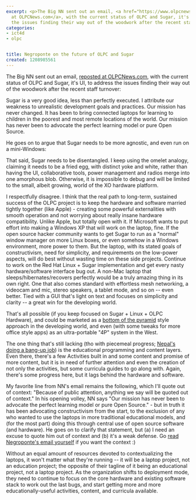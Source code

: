```yaml
---
excerpt: <p>The Big NN sent out an email, <a href="https://www.olpcnews.com/people/negroponte/nicholas_negroponte_sugar_olpc.html">reposted
  at OLPCNews.com</a>, with the current status of OLPC and Sugar, it's UI, to address
  the issues finding their way out of the woodwork after the recent staff turnover:</p>
categories:
- ict4d
- olpc


title: Negroponte on the future of OLPC and Sugar
created: 1208985561
---
```

<p>The Big NN sent out an email, <a href="https://www.olpcnews.com/people/negroponte/nicholas_negroponte_sugar_olpc.html">reposted at OLPCNews.com</a>, with the current status of OLPC and Sugar, it's UI, to address the issues finding their way out of the woodwork after the recent staff turnover:</p>

Sugar is a very good idea, less than perfectly executed. I attribute our weakness to unrealistic development goals and practices. Our mission has never changed. It has been to bring connected laptops for learning to children in the poorest and most remote locations of the world. Our mission has never been to advocate the perfect learning model or pure Open Source.

<p>He goes on to argue that Sugar needs to be more agnostic, and even run on a mini-Windows:</p>

That said, Sugar needs to be disentangled. I keep using the omelet analogy, claiming it needs to be a fried egg, with distinct yoke and white, rather than having the UI, collaborative tools, power management and radios merge into one amorphous blob. Otherwise, it is impossible to debug and will be limited to the small, albeit growing, world of the XO hardware platform.

<p>I respectfully disagree.  I think that the real path to long-term, sustained success of the OLPC project is to keep the hardware and software married tightly together (like Apple) - creating some powerful externalities with smooth operation and not worrying about really insane hardware compatibility.  Unlike Apple, but totally open with it.  If Microsoft wants to put effort into making a Windows XP that will work on the laptop, fine.  If the open source hacker community wants to get Sugar to run as a "normal" window manager on more Linux boxes, or even somehow in a Windows environment, more power to them.  But the laptop, with its stated goals of constructivism, need for simplicity, and requirements on the low-power aspects, will do best without wasting time on these side projects.  Continue to work on the Red Hat Linux + Sugar implementation and get every nasty hardware/software interface bug out.  A non-Mac laptop that sleeps/hibernates/recovers perfectly would be a truly amazing thing in its own right.  One that also comes standard with effortless mesh networking, a videocam and mic, stereo speakers, a tablet mode, and so on -- even better.  Tied with a GUI that's light on text and focuses on simplicity and clarity -- a great win for the developing world.</p>

<p>That's all possible (if you keep focused on Sugar + Linux + OLPC Hardware), and could be marketed as a <a href="https://www.joncamfield.com/blog/2008.03/rethinking_the_olpc_distributi.html">bottom of the pyramid</a> style approach in the developing world, and even (with some tweaks for more office style apps) as an ultra-portable "4P" system in the West.</p>

<p>The one thing that's still lacking (tho with piecemeal progress; <a href="https://www.olpcnews.com/countries/nepal/epaati__educational_software.html<br />
">Nepal's doing a bang-up job</a>) is the educational programming and content layers.  Even there, there's a few Activities built in and some content and promise of more content, but it is in need of further attention and even the creation of not only the activities, but some curricula guides to go along with.   Again, there's some progress here, but it lags behind the hardware and software.  </p>

<p>My favorite line from NN's email remains the following, which I'll quote out of context: "Because of public attention, anything we say will be quoted out of context."  In his opening volley, NN says "Our mission has never been to advocate the perfect learning model or pure Open Source." - but in truth it has been advocating constructivism from the start, to the exclusion of any who wanted to use the laptops in more traditional educational models, and (for the most part) doing this through central use of open source software (and hardware).  He goes on to clarify that statement, but (a) I need an excuse to quote him out of context and (b) it's a weak defense.  Go <a href="https://www.olpcnews.com/people/negroponte/nicholas_negroponte_sugar_olpc.html">read Negroponte's email yourself</a> if you want the context :)</p>

<p>Without an equal amount of resources devoted to contextualizing the laptops, it won't matter what they're running -- it will be a laptop project, not an education project; the opposite of their tagline of it being an educational project, not a laptop project.  As the organization shifts to deployment mode, they need to continue to focus on the core hardware and existing software stack to work out the last bugs, and start getting more and more educationally-useful activities, content, and curricula available.</p>
